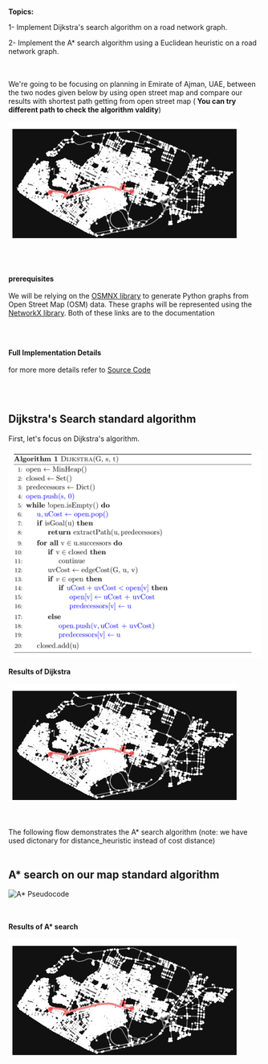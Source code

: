 <b>Topics:</b>

1- Implement Dijkstra&#39;s search algorithm on a road network graph.

2- Implement the A\* search algorithm using a Euclidean heuristic on a road network graph.

<br></br>
We're going to be focusing on planning in Emirate of Ajman, UAE, between the two nodes given below by using open street map and compare our results with shortest path getting from open street map (<b> You can try different path to check the algorithm valdity</b>) 
<br></br>
![path](https://github.com/halhwadi/Dijkstra-s-search-algorithm-and-A-search-algorithm/blob/main/map.jpg)
<br></br>
<br></br>

<b>prerequisites</b>
<br></br>
We will be relying on the [OSMNX library](https://osmnx.readthedocs.io/en/stable/) to generate Python graphs from Open Street Map (OSM) data. These graphs will be represented using the [NetworkX library](https://networkx.github.io/documentation/stable/). Both of these links are to the documentation

<br></br>

<b>Full Implementation Details</b>
<br></br>
for more more details refer to 
[Source Code](https://github.com/halhwadi/Dijkstra-s-search-algorithm-and-A-search-algorithm/blob/main/Dijkstra's%20search%20algorithm%20and%20A%20search%20algorithm.ipynb)

<br></br>
## Dijkstra&#39;s Search standard algorithm

First, let&#39;s focus on Dijkstra&#39;s algorithm.

![Dijkstra&#39;s Pseudocode](dijkstra.png)
<br></br>
<b>Results of Dijkstra </b>
<br></br>
![path](https://github.com/halhwadi/Dijkstra-s-search-algorithm-and-A-search-algorithm/blob/main/map.jpg)

<br></br>
The following flow demonstrates the A\* search algorithm (note: we have used dictonary for distance_heuristic instead of cost distance)
<br></br>


## A\* search on our map standard algorithm

![A\* Pseudocode](a\_star.png)

<br></br>
<b>Results of A\* search </b>
<br></br>
![path](https://github.com/halhwadi/Dijkstra-s-search-algorithm-and-A-search-algorithm/blob/main/map.jpg)
<br></br>
